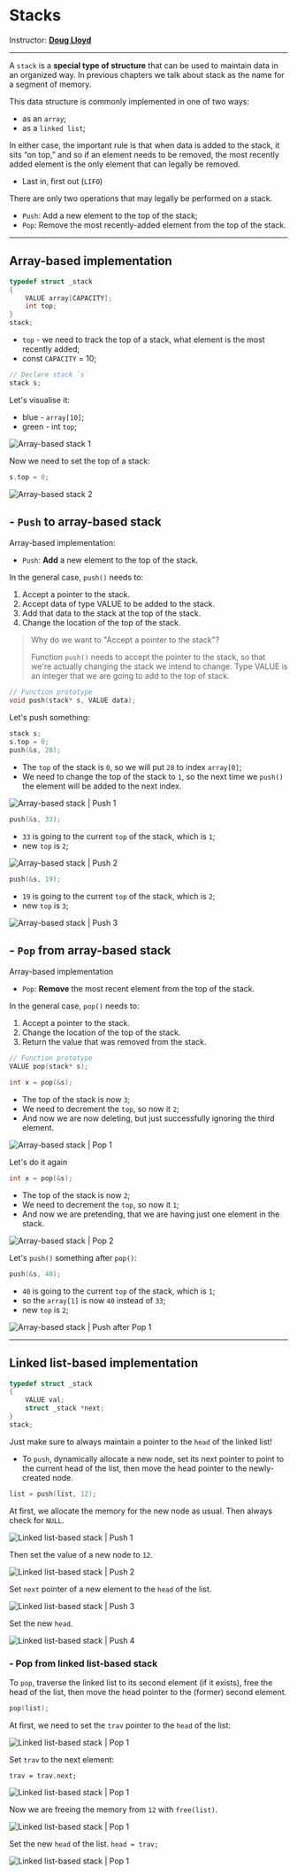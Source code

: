 # Stacks

Instructor: **[Doug Lloyd](https://github.com/dlloyd09)**

---

A `stack` is a **special type of structure** that can be used to maintain data in an organized way. In previous chapters we talk about
stack as the name for a segment of memory.

This data structure is commonly implemented in one of two ways:
- as an `array`;
- as a `linked list`;

In either case, the important rule is that when data is added to the stack, it sits “on top,” and so if an element
needs to be removed, the most recently added element is the only element that can legally be removed.
- Last in, first out (`LIFO`)

There are only two operations that may legally be performed on a stack.
- `Push`: Add a new element to the top of the stack;
- `Pop`: Remove the most recently-added element from the top of the stack.

---

## Array-based implementation

```c++
typedef struct _stack
{
    VALUE array[CAPACITY];
    int top;
}
stack;
```

- `top` - we need to track the top of a stack, what element is the most recently added;
- const `CAPACITY` = 10;

```c++
// Declare stack `s`
stack s;
```

Let's visualise it:

- blue - `array[10]`;
- green - int `top`;

<img src="img/shorts/09/01.png" alt="Array-based stack 1">

Now we need to set the top of a stack:

```c++
s.top = 0;
```

<img src="img/shorts/09/02.png" alt="Array-based stack 2">  

## - `Push` to array-based stack

Array-based implementation:
- `Push`: **Add** a new element to the top of the stack.

In the general case, `push()` needs to:
1. Accept a pointer to the stack.
2. Accept data of type VALUE to be added to the stack.
3. Add that data to the stack at the top of the stack.
4. Change the location of the top of the stack.

> Why do we want to "Accept a pointer to the stack"?
>
> Function `push()` needs to accept the pointer to the stack, so that we're actually changing the stack we intend to change.
> Type VALUE is an integer that we are going to add to the top of stack.

```c++
// Function prototype
void push(stack* s, VALUE data);
```

Let's push something:

```c++
stack s;
s.top = 0;
push(&s, 28);
```

- The `top` of the stack is `0`, so we will put `28` to index `array[0]`;
- We need to change the top of the stack to `1`, so the next time we `push()` the element will be added
to the next index.

<img src="img/shorts/09/03.png" alt="Array-based stack | Push 1">  

```c++
push(&s, 33);
```

- `33` is going to the current `top` of the stack, which is `1`;
- new `top` is `2`;

<img src="img/shorts/09/04.png" alt="Array-based stack | Push 2">  

```c++
push(&s, 19);
```

- `19` is going to the current `top` of the stack, which is `2`;
- new `top` is `3`;

<img src="img/shorts/09/05.png" alt="Array-based stack | Push 3">

## - `Pop` from array-based stack

Array-based implementation
- `Pop`: **Remove** the most recent element from the top of the stack.

In the general case, `pop()` needs to:
1. Accept a pointer to the stack.
2. Change the location of the top of the stack.
3. Return the value that was removed from the stack.

```c++
// Function prototype
VALUE pop(stack* s);
```

```c++
int x = pop(&s);
```

- The top of the stack is now `3`;
- We need to decrement the `top`, so now it `2`;
- And now we are now deleting, but just successfully ignoring the third element.

<img src="img/shorts/09/06.png" alt="Array-based stack | Pop 1">

Let's do it again

```c++
int x = pop(&s);
```

- The top of the stack is now `2`;
- We need to decrement the `top`, so now it `1`;
- And now we are pretending, that we are having just one element in the stack.

<img src="img/shorts/09/07.png" alt="Array-based stack | Pop 2">

Let's `push()` something after `pop()`:

```c++
push(&s, 40);
```

- `40` is going to the current `top` of the stack, which is `1`;
- so the `array[1]` is now `40` instead of `33`;
- new `top` is `2`;

<img src="img/shorts/09/08.png" alt="Array-based stack | Push after Pop 1">

---

## Linked list-based implementation

```c++
typedef struct _stack
{
    VALUE val;
    struct _stack *next;
}
stack;
```

Just make sure to always maintain a pointer to the `head` of the linked list!

- To `push`, dynamically allocate a new node, set its next pointer to point to the current head of the list,
then move the head pointer to the newly-created node.

```c++
list = push(list, 12);
```

At first, we allocate the memory for the new node as usual. Then always check for `NULL`.

<img src="img/shorts/09/09.png" alt="Linked list-based stack | Push 1">

Then set the value of a new node to `12`.

<img src="img/shorts/09/10.png" alt="Linked list-based stack | Push 2">

Set `next` pointer of a new element to the `head` of the list.

<img src="img/shorts/09/11.png" alt="Linked list-based stack | Push 3">

Set the new `head`.

<img src="img/shorts/09/12.png" alt="Linked list-based stack | Push 4">

### - Pop from linked list-based stack

To `pop`, traverse the linked list to its second element (if it exists), free the head of the list,
then move the head pointer to the (former) second element.

```c++
pop(list);
```

At first, we need to set the `trav` pointer to the `head` of the list:

<img src="img/shorts/09/13.png" alt="Linked list-based stack | Pop 1">

Set `trav` to the next element:

```
trav = trav.next;
```

<img src="img/shorts/09/14.png" alt="Linked list-based stack | Pop 1">

Now we are freeing the memory from `12` with `free(list)`.

<img src="img/shorts/09/15.png" alt="Linked list-based stack | Pop 1">

Set the new `head` of the list. `head = trav;`

<img src="img/shorts/09/16.png" alt="Linked list-based stack | Pop 1">
